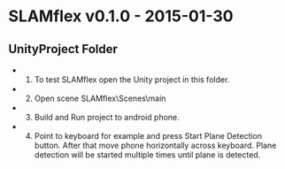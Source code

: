 SLAMflex v0.1.0 - 2015-01-30 
=============================================================

UnityProject Folder
------------------
- 1) To test SLAMflex open the Unity project in this folder.
- 2) Open scene SLAMflex\Scenes\main
- 3) Build and Run project to android phone.
- 4) Point to keyboard for example and press Start Plane Detection button. After that move phone horizontally across keyboard. Plane detection will be started multiple times until plane is detected.
